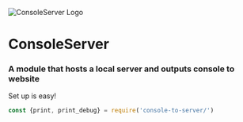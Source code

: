 ![ConsoleServer Logo](https://i.imgur.com/It8Rhis.png)
# ConsoleServer

### A module that hosts a local server and outputs console to website

Set up is easy!

```javascript
const {print, print_debug} = require('console-to-server/')
```